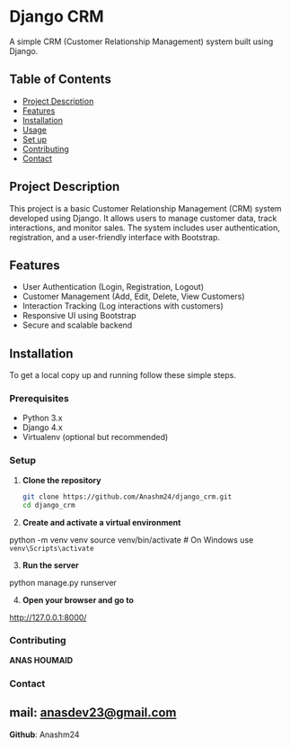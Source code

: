 # Django CRM

A simple CRM (Customer Relationship Management) system built using Django.

## Table of Contents

- [Project Description](#project-description)
- [Features](#features)
- [Installation](#installation)
- [Usage](#usage)
- [Set up](#setup)
- [Contributing](#contributing)
- [Contact](#contact)

## Project Description

This project is a basic Customer Relationship Management (CRM) system developed using Django. It allows users to manage customer data, track interactions, and monitor sales. The system includes user authentication, registration, and a user-friendly interface with Bootstrap.

## Features

- User Authentication (Login, Registration, Logout)
- Customer Management (Add, Edit, Delete, View Customers)
- Interaction Tracking (Log interactions with customers)
- Responsive UI using Bootstrap
- Secure and scalable backend

## Installation

To get a local copy up and running follow these simple steps.

### Prerequisites

- Python 3.x
- Django 4.x
- Virtualenv (optional but recommended)

### Setup

1. **Clone the repository**

   ```sh
   git clone https://github.com/Anashm24/django_crm.git
   cd django_crm

2. **Create and activate a virtual environment**

python -m venv venv
source venv/bin/activate  # On Windows use `venv\Scripts\activate`

3. **Run the server**

python manage.py runserver

4. **Open your browser and go to**

http://127.0.0.1:8000/

### Contributing

**ANAS HOUMAID**

### Contact

**mail**: anasdev23@gmail.com
--
**Github**: Anashm24